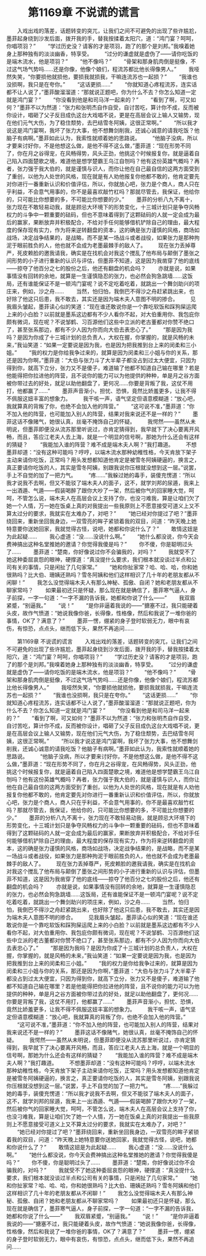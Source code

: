 # 　　第1169章 不说谎的谎言
　　入戏出戏的落差，话题转变的突兀，让我们之间不可避免的出现了些许尴尬，墨菲起身绕到沙发后面，拨开我的手，替我按揉着太阳穴，道：“鸿门宴？呵呵，你唱项羽？”
　　“学过历史没？请客的才是项羽，跑了的那个是刘邦。”我嗅着她身上那种独有的淡淡幽香，特享受。
　　“过分的谦虚就是虚伪了——请你吃饭的是端木流水，他是项羽？”
　　“他不像吗？”
　　“骨架和那身肌肉倒是挺像，不过这气场气势吗……还是你像，他像个娘们，程流苏都比他长得像男人。”
　　我哑然失笑，“你要损他就损他，要损我就损我，干嘛连流苏也一起损？”
　　“我谁也没损啊，我只是在夸你。”
　　“这话更损……”
　　“你就知道心疼程流苏，连实话都不让人说了，”墨菲酸溜溜道：“那就说正题吧，你为什么不去？你怎么知道一定就是鸿门宴？”
　　“你没看到他是和司马洋一起来的？”
　　“看到了啊，可又如何？”墨菲不以为然道：“张力和张明杰自作自受，自讨苦吃，算计你不成，反而被你设计，唱砸了父子反目成仇这台大戏唱不说，更是在高层会议上输人又输势，现在他们元气大伤，为了稳住颓势，去巴结雪冬阿姨，这很正常啊。”
　　“所以我才说这是鸿门宴啊，我坏了张力大事，他不想舞剑削我，还诚心诚意的请我吃饭？他脑子有病啊。”墨菲如此认为，我索性就顺着她的思路说。
　　“他脑子没病，所以才要来讨好你，不是他想这么做，是他不得不这么做，”墨菲道：“现在形势不同了，你在月之谷得宠，在风畅得势，风头正劲，他挑这个时候报复你，就是逼着自己陷入四面楚歌之境，难道他是想学楚霸王乌江自刎吗？他有这份英雄气概吗？再者，张力强于我大伯的，就是谨慎与识人，而你让他在自己最自信的这两方面受到了重创，以他为人处世的风格，现在就是有人劝他报复你他都不敢的，他肯定要先对你进行一番重新认识和价值评估，所以，你就放心吧，张力是个商人，商人只在乎利益，不会意气用事的，你不是最喜欢敲竹杠吗？那就尽管去，我保证，他给你的，只可能比你想要的多，不可能比你想要的少。”
　　墨菲的分析八九不离十，张力现在不敢轻易动我，就是顾忌大环境下的形势变化，十三城计划只是争夺风畅权力的斗争中一颗重要的砝码，但也不意味着得到了这颗砝码的人就一定会成为最后的赢家，果断放弃并积极配合，不给对手任何能够借机铲除自己的理由，最大程度的保存现有实力，作为将来逆转翻盘的资本，这的确是张力谨慎的风格，商场如战场，决定战争结果的，是战略，而不是某一场战斗或者战役，如果张力是那种拘泥于眼前胜负的人，他也就不会成为老墨最棘手的敌人了。
　　现在张力丢掉尊严，死皮赖脸的邀我请我，确实是在找机会对我这个搅乱了他布局与颠倒了墨张之间形势的小子进行重新的认识与评估，但墨菲不知道，这是因为我凿穿了他的底线——掠夺了他百分之七的股份之后，他还有翻盘的机会吗？
　　亦就是说，如果事情没有回转的余地，就算是一生谨慎隐忍的张力，也必然会狗急跳墙……这饭局，还有谁能保证不是一顿鸿门宴呢？说不定吃着吃着，就跳出一个舞剑助兴的项庄来，例如，沙之舟……
　　当然，怕归怕，我倒巴不得沙之舟赶紧跳出来，也好除了他这只后患，我不敢去，其实还是因为端木夫人意图不明的掺合。
　　见我眉头皱起，墨菲读心似的笑道：“现在谁还敢说你是一个靠吃软饭和踩狗屎运爬上来的小白脸？以前就是墨系这边都有不少人看你不起，对大伯重用你、我包庇你颇有微词，现在呢？不说邹鹤、习百源他们这些中立派的老古董都对你赞不绝口了，甚至张系那边，都有不少人因为你而向大伯去表忠心了。”
　　“那是因为我吗？是因为你成了十三城计划的总负责人，大权在握，你掌握的，就是风畅的未来，”我讪笑道：“如果一定要说是因为我，也是因为把我推到台上来的闵柔和三小姐。”
　　“我的权力是你给我争过来的，就算是因为闵柔和三小姐与你的关系，那还是因为你啊，”墨菲道：“大伯与张力斗了大半辈子都没占到过太大便宜，只因为得到你，就高下立分，张力又不是傻子，难道输了他都不知道自己输在哪里？若是他能得把你拉进他的阵营，且不说你的能力可以为他提供的种种，单是月之谷方面被你带过去的好处，就足以助他翻盘了，更何况……你要是背叛了我，这仗不用打，他都赢了……”
　　墨菲声音渐小，担忧、恐惧，竟然比娇羞更多，让我不得不佩服这妞丰富的想象力。
　　我干咳一声，语气坚定但语意模糊道：“放心吧，我就算真的背叛了你，也绝不会加入他的阵营。”
　　“这可说不准，”墨菲道：“你不加入他的阵营，也可能加入别人的阵营，结果对我来说还不是一样的？”
　　墨菲这话不像赌气，她很认真，丝毫不掩饰自己的怀疑。
　　我愕然——虽然从未明说，但墨菲即便没从流苏那里听说过，亦肯定猜得到，我早就下了决心要离开风畅，而且，答应江老夫人去上海，就是一个明显的信号啊，那她为什么还会有这样的猜疑？
　　“我能加入谁的阵营？难不成是端木夫人啊？”我打趣道。
　　不想墨菲却道：“没有这种可能吗？哼哼，以端木流水那种幼稚性格，今天肯放下架子主动来请你吃饭，正常吗？用头发想都知道他肯定是被雪冬阿姨硬逼的，换言之，真正要请你吃饭的人，其实是雪冬阿姨，别跟我说你压根就没想到这一层。”说罢，手上不自觉的加了一把力气。
　　“疼……”我躲过她的毒手，装傻充愣道：“所以我才说我不去啊，但又不能驳了端木夫人的面子，这不，就学刘邦的尿遁，我来上一出酒遁、气遁——假装喝醉了跟你大吵了一架，然后被你气的回家睡大觉，呵呵，不管怎么说，端木夫人在高层会议上支持了你，也没刁难我，算是让咱们欠了她一个人情，万一她在饭桌上真的对我提出一些我原则上不愿意接受可道义上又不算太过分的要求，我就实在太难办了，对吧？”
　　“她已经对你提过了吧？”墨菲绕回来，重新坐回我身边，一双雪亮的眸子紧锁着我的双目，问道：“昨天晚上她特意要你送她回家，我就觉得古怪，说吧，她都和你说什么了？”
　　敢情这妞是为此起疑……
　　我心虚道：“没……没说什么啊。”
　　“她什么都没说，你今天会费神搞出这种名堂推她的邀请？你觉得我傻是吗？”
　　你不傻，你是聪明过头了……
　　墨菲道：“楚南，你好像说过你不会骗我的，对吗？”
　　我就受不了她这种委屈哀怨的眼神，硬撑道：“真没提什么要求，我们根本就没谈过半点和公司有关的事情，只是闲扯了几句家常。”
　　“她和你扯家常？哈、哈、哈，你和她很熟吗？比大伯、珊姨还熟吗？雪冬阿姨和他们这样相识了几十年的老朋友都从不闲聊！”
　　我怎么没觉得端木夫人有那么神秘、孤傲、自闭？她和老朋友都从不聊家常吗？
　　如果最初还只是怀疑，那么现在就是确信了，墨菲寒气逼人，身子前探，一字一句道：“一字不漏的告诉我，她都和你说了什么——”
　　我双眉紧蹙，“别逼我。”
　　“说！”
　　“是你非逼着我说的——”搪塞不过，我只能硬着头皮，故作气愤道：“她说我像你爸，长得像，性格像，然后和我说了一堆你爸的事情，OK了？满意了？”
　　墨菲一愣，绷紧的身子登时软弱无力，眼中有哀伤，有惊恐，点点头，继而低下头，果然不再追问……

　　第1169章 不说谎的谎言
　　入戏出戏的落差，话题转变的突兀，让我们之间不可避免的出现了些许尴尬，墨菲起身绕到沙发后面，拨开我的手，替我按揉着太阳穴，道：“鸿门宴？呵呵，你唱项羽？”
　　“学过历史没？请客的才是项羽，跑了的那个是刘邦。”我嗅着她身上那种独有的淡淡幽香，特享受。
　　“过分的谦虚就是虚伪了——请你吃饭的是端木流水，他是项羽？”
　　“他不像吗？”
　　“骨架和那身肌肉倒是挺像，不过这气场气势吗……还是你像，他像个娘们，程流苏都比他长得像男人。”
　　我哑然失笑，“你要损他就损他，要损我就损我，干嘛连流苏也一起损？”
　　“我谁也没损啊，我只是在夸你。”
　　“这话更损……”
　　“你就知道心疼程流苏，连实话都不让人说了，”墨菲酸溜溜道：“那就说正题吧，你为什么不去？你怎么知道一定就是鸿门宴？”
　　“你没看到他是和司马洋一起来的？”
　　“看到了啊，可又如何？”墨菲不以为然道：“张力和张明杰自作自受，自讨苦吃，算计你不成，反而被你设计，唱砸了父子反目成仇这台大戏唱不说，更是在高层会议上输人又输势，现在他们元气大伤，为了稳住颓势，去巴结雪冬阿姨，这很正常啊。”
　　“所以我才说这是鸿门宴啊，我坏了张力大事，他不想舞剑削我，还诚心诚意的请我吃饭？他脑子有病啊。”墨菲如此认为，我索性就顺着她的思路说。
　　“他脑子没病，所以才要来讨好你，不是他想这么做，是他不得不这么做，”墨菲道：“现在形势不同了，你在月之谷得宠，在风畅得势，风头正劲，他挑这个时候报复你，就是逼着自己陷入四面楚歌之境，难道他是想学楚霸王乌江自刎吗？他有这份英雄气概吗？再者，张力强于我大伯的，就是谨慎与识人，而你让他在自己最自信的这两方面受到了重创，以他为人处世的风格，现在就是有人劝他报复你他都不敢的，他肯定要先对你进行一番重新认识和价值评估，所以，你就放心吧，张力是个商人，商人只在乎利益，不会意气用事的，你不是最喜欢敲竹杠吗？那就尽管去，我保证，他给你的，只可能比你想要的多，不可能比你想要的少。”
　　墨菲的分析八九不离十，张力现在不敢轻易动我，就是顾忌大环境下的形势变化，十三城计划只是争夺风畅权力的斗争中一颗重要的砝码，但也不意味着得到了这颗砝码的人就一定会成为最后的赢家，果断放弃并积极配合，不给对手任何能够借机铲除自己的理由，最大程度的保存现有实力，作为将来逆转翻盘的资本，这的确是张力谨慎的风格，商场如战场，决定战争结果的，是战略，而不是某一场战斗或者战役，如果张力是那种拘泥于眼前胜负的人，他也就不会成为老墨最棘手的敌人了。
　　现在张力丢掉尊严，死皮赖脸的邀我请我，确实是在找机会对我这个搅乱了他布局与颠倒了墨张之间形势的小子进行重新的认识与评估，但墨菲不知道，这是因为我凿穿了他的底线——掠夺了他百分之七的股份之后，他还有翻盘的机会吗？
　　亦就是说，如果事情没有回转的余地，就算是一生谨慎隐忍的张力，也必然会狗急跳墙……这饭局，还有谁能保证不是一顿鸿门宴呢？说不定吃着吃着，就跳出一个舞剑助兴的项庄来，例如，沙之舟……
　　当然，怕归怕，我倒巴不得沙之舟赶紧跳出来，也好除了他这只后患，我不敢去，其实还是因为端木夫人意图不明的掺合。
　　见我眉头皱起，墨菲读心似的笑道：“现在谁还敢说你是一个靠吃软饭和踩狗屎运爬上来的小白脸？以前就是墨系这边都有不少人看你不起，对大伯重用你、我包庇你颇有微词，现在呢？不说邹鹤、习百源他们这些中立派的老古董都对你赞不绝口了，甚至张系那边，都有不少人因为你而向大伯去表忠心了。”
　　“那是因为我吗？是因为你成了十三城计划的总负责人，大权在握，你掌握的，就是风畅的未来，”我讪笑道：“如果一定要说是因为我，也是因为把我推到台上来的闵柔和三小姐。”
　　“我的权力是你给我争过来的，就算是因为闵柔和三小姐与你的关系，那还是因为你啊，”墨菲道：“大伯与张力斗了大半辈子都没占到过太大便宜，只因为得到你，就高下立分，张力又不是傻子，难道输了他都不知道自己输在哪里？若是他能得把你拉进他的阵营，且不说你的能力可以为他提供的种种，单是月之谷方面被你带过去的好处，就足以助他翻盘了，更何况……你要是背叛了我，这仗不用打，他都赢了……”
　　墨菲声音渐小，担忧、恐惧，竟然比娇羞更多，让我不得不佩服这妞丰富的想象力。
　　我干咳一声，语气坚定但语意模糊道：“放心吧，我就算真的背叛了你，也绝不会加入他的阵营。”
　　“这可说不准，”墨菲道：“你不加入他的阵营，也可能加入别人的阵营，结果对我来说还不是一样的？”
　　墨菲这话不像赌气，她很认真，丝毫不掩饰自己的怀疑。
　　我愕然——虽然从未明说，但墨菲即便没从流苏那里听说过，亦肯定猜得到，我早就下了决心要离开风畅，而且，答应江老夫人去上海，就是一个明显的信号啊，那她为什么还会有这样的猜疑？
　　“我能加入谁的阵营？难不成是端木夫人啊？”我打趣道。
　　不想墨菲却道：“没有这种可能吗？哼哼，以端木流水那种幼稚性格，今天肯放下架子主动来请你吃饭，正常吗？用头发想都知道他肯定是被雪冬阿姨硬逼的，换言之，真正要请你吃饭的人，其实是雪冬阿姨，别跟我说你压根就没想到这一层。”说罢，手上不自觉的加了一把力气。
　　“疼……”我躲过她的毒手，装傻充愣道：“所以我才说我不去啊，但又不能驳了端木夫人的面子，这不，就学刘邦的尿遁，我来上一出酒遁、气遁——假装喝醉了跟你大吵了一架，然后被你气的回家睡大觉，呵呵，不管怎么说，端木夫人在高层会议上支持了你，也没刁难我，算是让咱们欠了她一个人情，万一她在饭桌上真的对我提出一些我原则上不愿意接受可道义上又不算太过分的要求，我就实在太难办了，对吧？”
　　“她已经对你提过了吧？”墨菲绕回来，重新坐回我身边，一双雪亮的眸子紧锁着我的双目，问道：“昨天晚上她特意要你送她回家，我就觉得古怪，说吧，她都和你说什么了？”
　　敢情这妞是为此起疑……
　　我心虚道：“没……没说什么啊。”
　　“她什么都没说，你今天会费神搞出这种名堂推她的邀请？你觉得我傻是吗？”
　　你不傻，你是聪明过头了……
　　墨菲道：“楚南，你好像说过你不会骗我的，对吗？”
　　我就受不了她这种委屈哀怨的眼神，硬撑道：“真没提什么要求，我们根本就没谈过半点和公司有关的事情，只是闲扯了几句家常。”
　　“她和你扯家常？哈、哈、哈，你和她很熟吗？比大伯、珊姨还熟吗？雪冬阿姨和他们这样相识了几十年的老朋友都从不闲聊！”
　　我怎么没觉得端木夫人有那么神秘、孤傲、自闭？她和老朋友都从不聊家常吗？
　　如果最初还只是怀疑，那么现在就是确信了，墨菲寒气逼人，身子前探，一字一句道：“一字不漏的告诉我，她都和你说了什么——”
　　我双眉紧蹙，“别逼我。”
　　“说！”
　　“是你非逼着我说的——”搪塞不过，我只能硬着头皮，故作气愤道：“她说我像你爸，长得像，性格像，然后和我说了一堆你爸的事情，OK了？满意了？”
　　墨菲一愣，绷紧的身子登时软弱无力，眼中有哀伤，有惊恐，点点头，继而低下头，果然不再追问……
